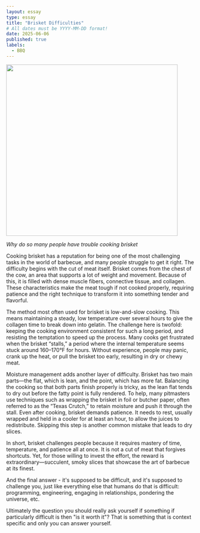 ```yaml
---
layout: essay
type: essay
title: "Brisket Difficulties"
# All dates must be YYYY-MM-DD format!
date: 2025-06-06
published: true
labels:
  - BBQ
---
```


<img width="459px" class="rounded float-start pe-4" src="..img/Brisket.png">

*Why do so many people have trouble cooking brisket*

Cooking brisket has a reputation for being one of the most challenging tasks in the world of barbecue, and many people struggle to get it right. The difficulty begins with the cut of meat itself. Brisket comes from the chest of the cow, an area that supports a lot of weight and movement. Because of this, it is filled with dense muscle fibers, connective tissue, and collagen. These characteristics make the meat tough if not cooked properly, requiring patience and the right technique to transform it into something tender and flavorful.

The method most often used for brisket is low-and-slow cooking. This means maintaining a steady, low temperature over several hours to give the collagen time to break down into gelatin. The challenge here is twofold: keeping the cooking environment consistent for such a long period, and resisting the temptation to speed up the process. Many cooks get frustrated when the brisket “stalls,” a period where the internal temperature seems stuck around 160–170°F for hours. Without experience, people may panic, crank up the heat, or pull the brisket too early, resulting in dry or chewy meat.

Moisture management adds another layer of difficulty. Brisket has two main parts—the flat, which is lean, and the point, which has more fat. Balancing the cooking so that both parts finish properly is tricky, as the lean flat tends to dry out before the fatty point is fully rendered. To help, many pitmasters use techniques such as wrapping the brisket in foil or butcher paper, often referred to as the “Texas Crutch,” to retain moisture and push it through the stall. Even after cooking, brisket demands patience. It needs to rest, usually wrapped and held in a cooler for at least an hour, to allow the juices to redistribute. Skipping this step is another common mistake that leads to dry slices.

In short, brisket challenges people because it requires mastery of time, temperature, and patience all at once. It is not a cut of meat that forgives shortcuts. Yet, for those willing to invest the effort, the reward is extraordinary—succulent, smoky slices that showcase the art of barbecue at its finest.

And the final answer - it's supposed to be difficult, and it's supposed to challenge you, just like everything else that humans do that is difficult: programming, engineering, engaging in relationships, pondering the universe, etc.

Ultimately the question you should really ask yourself if something if particularly difficult is then "is it worth it"? That is something that is context specific and only you can answer yourself.
